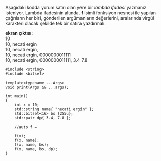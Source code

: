 Aşağıdaki kodda yorum satırı olan yere bir _lambda ifadesi_ yazmanız isteniyor. Lambda ifadesinin altında, **f** isimli fonksiyon nesnesi ile yapılan çağrıların her biri, gönderilen argümanların değerlerini, aralarında virgül karakteri olacak şekilde tek bir satıra yazdırmalı:

**ekran çıktısı:** <br>
10</br>
10, necati ergin</br>
10, necati ergin, </br>
10, necati ergin, 0000000011111</br>
10, necati ergin, 0000000011111, 3.4 7.8</br>

```
#include <string>
#include <bitset>

template<typename ...Args>
void print(Args && ...args);

int main()
{
	int x = 10;
	std::string name{ "necati ergin" };
	std::bitset<16> bs {255u};
	std::pair dp{ 3.4, 7.8 };

	//auto f = 

	f(x);
	f(x, name);
	f(x, name, bs);
	f(x, name, bs, dp);
}
```
